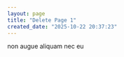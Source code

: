 ```yaml
---
layout: page
title: "Delete Page 1"
created_date: "2025-10-22 20:37:23"
---
```


non augue aliquam nec eu 
